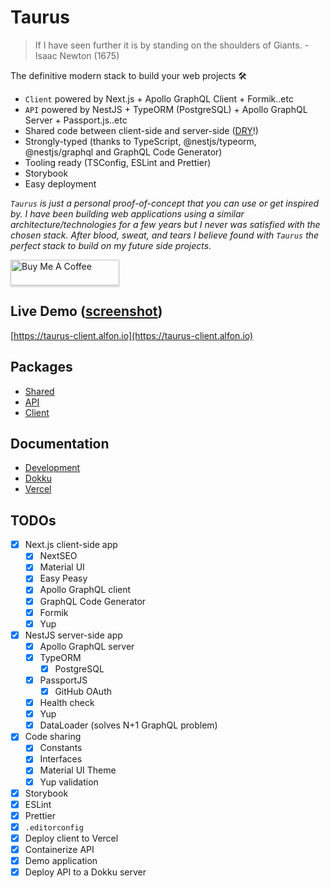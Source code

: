 Taurus
======

> If I have seen further it is by standing on the shoulders of Giants. - Isaac Newton (1675)

The definitive modern stack to build your web projects 🛠

* `Client` powered by Next.js + Apollo GraphQL Client + Formik..etc
* `API` powered by NestJS + TypeORM (PostgreSQL) + Apollo GraphQL Server + Passport.js..etc
* Shared code between client-side and server-side ([DRY](https://en.wikipedia.org/wiki/Don%27t_repeat_yourself)!)
* Strongly-typed (thanks to TypeScript, @nestjs/typeorm, @nestjs/graphql and GraphQL Code Generator)
* Tooling ready (TSConfig, ESLint and Prettier)
* Storybook
* Easy deployment

*`Taurus` is just a personal proof-of-concept that you can use or get inspired by. I have been building web applications using a similar architecture/technologies for a few years but I never was satisfied with the chosen stack. After blood, sweat, and tears I believe found with `Taurus` the perfect stack to build on my future side projects.*

<a href="https://www.buymeacoffee.com/alfon" target="_blank"><img src="https://www.buymeacoffee.com/assets/img/custom_images/orange_img.png" alt="Buy Me A Coffee" style="height: 41px !important;width: 174px !important;box-shadow: 0px 3px 2px 0px rgba(190, 190, 190, 0.5) !important;-webkit-box-shadow: 0px 3px 2px 0px rgba(190, 190, 190, 0.5) !important;" ></a>

Live Demo ([screenshot](docs/images/demo-screenshot.png))
----

[https://taurus-client.alfon.io](https://taurus-client.alfon.io)

Packages
--------

* [Shared](packages/shared)
* [API](packages/api)
* [Client](packages/client)

Documentation
-------------

* [Development](docs/dev.md)
* [Dokku](docs/dokku.md)
* [Vercel](docs/vercel.md)

TODOs
-----

* [x] Next.js client-side app
  * [x] NextSEO
  * [x] Material UI
  * [x] Easy Peasy
  * [x] Apollo GraphQL client
  * [x] GraphQL Code Generator
  * [x] Formik
  * [x] Yup
* [x] NestJS server-side app
  * [x] Apollo GraphQL server
  * [x] TypeORM
    * [x] PostgreSQL
  * [x] PassportJS
    * [x] GitHub OAuth
  * [x] Health check
  * [x] Yup
  * [x] DataLoader (solves N+1 GraphQL problem)
* [x] Code sharing
  * [x] Constants
  * [x] Interfaces
  * [x] Material UI Theme
  * [x] Yup validation
* [x] Storybook
* [x] ESLint
* [x] Prettier
* [x] `.editorconfig`
* [x] Deploy client to Vercel
* [x] Containerize API
* [x] Demo application
* [x] Deploy API to a Dokku server
